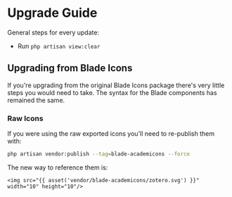 # Upgrade Guide

General steps for every update:

- Run `php artisan view:clear`

## Upgrading from Blade Icons

If you're upgrading from the original Blade Icons package there's very little steps you would need to take. The syntax for the Blade components has remained the same.

### Raw Icons

If you were using the raw exported icons you'll need to re-publish them with:

```bash
php artisan vendor:publish --tag=blade-academicons --force
```

The new way to reference them is:

```blade
<img src="{{ asset('vendor/blade-academicons/zotero.svg') }}" width="10" height="10"/>
```
